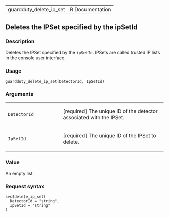 <table style="width: 100%;">
<tbody>
<tr class="odd">
<td>guardduty_delete_ip_set</td>
<td style="text-align: right;">R Documentation</td>
</tr>
</tbody>
</table>

## Deletes the IPSet specified by the ipSetId

### Description

Deletes the IPSet specified by the `ipSetId`. IPSets are called trusted
IP lists in the console user interface.

### Usage

    guardduty_delete_ip_set(DetectorId, IpSetId)

### Arguments

<table>
<colgroup>
<col style="width: 35%" />
<col style="width: 65%" />
</colgroup>
<tbody>
<tr class="odd">
<td><code
id="guardduty_delete_ip_set_:_DetectorId">DetectorId</code></td>
<td><p>[required] The unique ID of the detector associated with the
IPSet.</p></td>
</tr>
<tr class="even">
<td><code id="guardduty_delete_ip_set_:_IpSetId">IpSetId</code></td>
<td><p>[required] The unique ID of the IPSet to delete.</p></td>
</tr>
</tbody>
</table>

### Value

An empty list.

### Request syntax

    svc$delete_ip_set(
      DetectorId = "string",
      IpSetId = "string"
    )
